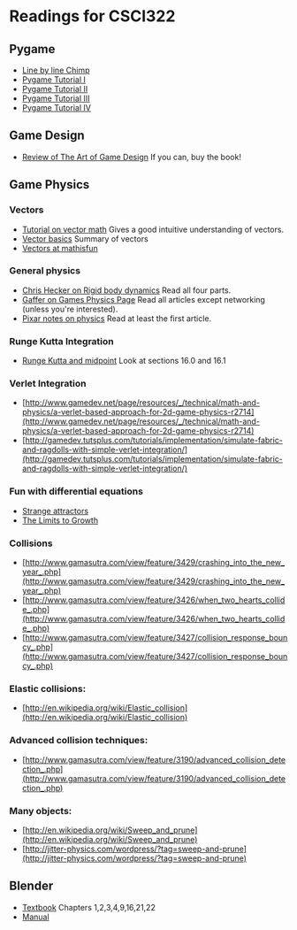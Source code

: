 # Readings for CSCI322

## Pygame

* [Line by line Chimp](http://www.pygame.org/docs/tut/chimp/ChimpLineByLine.html)
* [Pygame Tutorial I](http://eli.thegreenplace.net/2008/12/13/writing-a-game-in-python-with-pygame-part-i)
* [Pygame Tutorial II](http://eli.thegreenplace.net/2008/12/20/writing-a-game-in-python-with-pygame-part-ii)
* [Pygame Tutorial III](http://eli.thegreenplace.net/2009/01/09/writing-a-game-in-python-with-pygame-part-iii)
* [Pygame Tutorial IV](http://eli.thegreenplace.net/2009/02/13/writing-a-game-in-python-with-pygame-part-iv)

## Game Design
* [Review of The Art of Game Design](http://www.gamasutra.com/view/feature/132326/book_review_the_art_of_game_design.php)  If you can, buy the book!

## Game Physics

### Vectors
* [Tutorial on vector math](http://chortle.ccsu.edu/vectorlessons/vectorIndex.html)  Gives a good intuitive understanding of vectors.
* [Vector basics](http://emweb.unl.edu/math/mathweb/vectors/vectors.html) Summary of vectors
* [Vectors at mathisfun](https://www.mathsisfun.com/algebra/vectors.html)

### General physics
* [Chris Hecker on Rigid body dynamics](http://www.chrishecker.com/Rigid_Body_Dynamics) Read all four parts.
* [Gaffer on Games Physics Page](http://gafferongames.com/game-physics/) Read all articles except networking (unless you're interested).
* [Pixar notes on physics](http://www.pixar.com/companyinfo/research/pbm2001/)  Read at least the first article.

### Runge Kutta Integration
* [Runge Kutta and midpoint](http://www.nrbook.com/c/) Look at sections 16.0 and 16.1

### Verlet Integration
* [http://www.gamedev.net/page/resources/_/technical/math-and-physics/a-verlet-based-approach-for-2d-game-physics-r2714](http://www.gamedev.net/page/resources/_/technical/math-and-physics/a-verlet-based-approach-for-2d-game-physics-r2714)
* [http://gamedev.tutsplus.com/tutorials/implementation/simulate-fabric-and-ragdolls-with-simple-verlet-integration/](http://gamedev.tutsplus.com/tutorials/implementation/simulate-fabric-and-ragdolls-with-simple-verlet-integration/)

### Fun with differential equations
* [Strange attractors](http://en.wikipedia.org/wiki/Attractor)
* [The Limits to Growth](href=http://www.csiro.au/files/files/plje.pdf)

### Collisions

* [http://www.gamasutra.com/view/feature/3429/crashing_into_the_new_year_.php](http://www.gamasutra.com/view/feature/3429/crashing_into_the_new_year_.php)
* [http://www.gamasutra.com/view/feature/3426/when_two_hearts_collide_.php](http://www.gamasutra.com/view/feature/3426/when_two_hearts_collide_.php)
* [http://www.gamasutra.com/view/feature/3427/collision_response_bouncy_.php](http://www.gamasutra.com/view/feature/3427/collision_response_bouncy_.php)


### Elastic collisions:
* [http://en.wikipedia.org/wiki/Elastic_collision](http://en.wikipedia.org/wiki/Elastic_collision)


### Advanced collision techniques:
* [http://www.gamasutra.com/view/feature/3190/advanced_collision_detection_.php](http://www.gamasutra.com/view/feature/3190/advanced_collision_detection_.php)


### Many objects:
* [http://en.wikipedia.org/wiki/Sweep_and_prune](http://en.wikipedia.org/wiki/Sweep_and_prune)
* [http://jitter-physics.com/wordpress/?tag=sweep-and-prune](http://jitter-physics.com/wordpress/?tag=sweep-and-prune)</a>

## Blender

* [Textbook](http://www.cdschools.org/Page/455) Chapters 1,2,3,4,9,16,21,22
* [Manual](https://www.blender.org/manual/)

